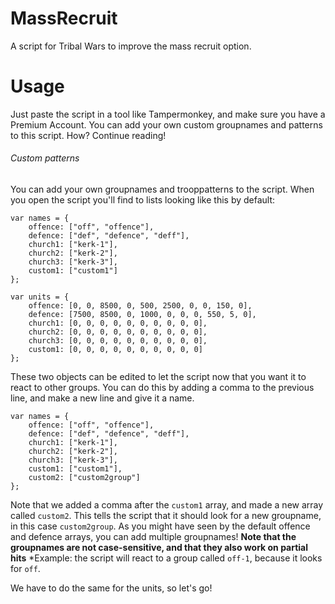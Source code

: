 # MassRecruit
A script for Tribal Wars to improve the mass recruit option.

# Usage
Just paste the script in a tool like Tampermonkey, and make sure you have a Premium Account. You can add your own custom groupnames and patterns to this script. How? Continue reading!

###### Custom patterns
You can add your own groupnames and trooppatterns to the script. When you open the script you'll find to lists looking like this by default:
```
var names = {
    offence: ["off", "offence"],
    defence: ["def", "defence", "deff"],
    church1: ["kerk-1"],
    church2: ["kerk-2"],
    church3: ["kerk-3"],
    custom1: ["custom1"]
};

var units = {
    offence: [0, 0, 8500, 0, 500, 2500, 0, 0, 150, 0],
    defence: [7500, 8500, 0, 1000, 0, 0, 0, 550, 5, 0],
    church1: [0, 0, 0, 0, 0, 0, 0, 0, 0, 0],
    church2: [0, 0, 0, 0, 0, 0, 0, 0, 0, 0],
    church3: [0, 0, 0, 0, 0, 0, 0, 0, 0, 0],
    custom1: [0, 0, 0, 0, 0, 0, 0, 0, 0, 0]
};
```
These two objects can be edited to let the script now that you want it to react to other groups. You can do this by adding a comma to the previous line, and make a new line and give it a name.
```
var names = {
    offence: ["off", "offence"],
    defence: ["def", "defence", "deff"],
    church1: ["kerk-1"],
    church2: ["kerk-2"],
    church3: ["kerk-3"],
    custom1: ["custom1"],
    custom2: ["custom2group"]
};
```
Note that we added a comma after the `custom1` array, and made a new array called `custom2`. This tells the script that it should look for a new groupname, in this case `custom2group`. As you might have seen by the default offence and defence arrays, you can add multiple groupnames! **Note that the groupnames are not case-sensitive, and that they also work on partial hits** *Example: the script will react to a group called `off-1`, because it looks for `off`.

We have to do the same for the units, so let's go!
